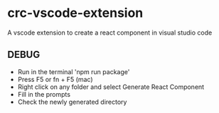 # crc-vscode-extension

A vscode extension to create a react component in visual studio code

## DEBUG

- Run in the terminal 'npm run package'
- Press F5 or fn + F5 (mac)
- Right click on any folder and select Generate React Component
- Fill in the prompts
- Check the newly generated directory

